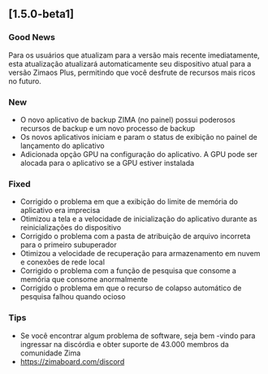 ## [1.5.0-beta1]
### Good News
Para os usuários que atualizam para a versão mais recente imediatamente, esta atualização atualizará automaticamente seu dispositivo atual para a versão Zimaos Plus, permitindo que você desfrute de recursos mais ricos no futuro.
### New
- O novo aplicativo de backup ZIMA (no painel) possui poderosos recursos de backup e um novo processo de backup
- Os novos aplicativos iniciam e param o status de exibição no painel de lançamento do aplicativo
- Adicionada opção GPU na configuração do aplicativo. A GPU pode ser alocada para o aplicativo se a GPU estiver instalada
### Fixed
- Corrigido o problema em que a exibição do limite de memória do aplicativo era imprecisa
- Otimizou a tela e a velocidade de inicialização do aplicativo durante as reinicializações do dispositivo
- Corrigido o problema com a pasta de atribuição de arquivo incorreta para o primeiro subuperador
- Otimizou a velocidade de recuperação para armazenamento em nuvem e conexões de rede local
- Corrigido o problema com a função de pesquisa que consome a memória que consome anormalmente
- Corrigido o problema em que o recurso de colapso automático de pesquisa falhou quando ocioso
### Tips
- Se você encontrar algum problema de software, seja bem -vindo para ingressar na discórdia e obter suporte de 43.000 membros da comunidade Zima
- <a href = "https://zimaboard.com/discord" target = "_ puste" style = "color: blue"> https://zimaboard.com/discord </a>
